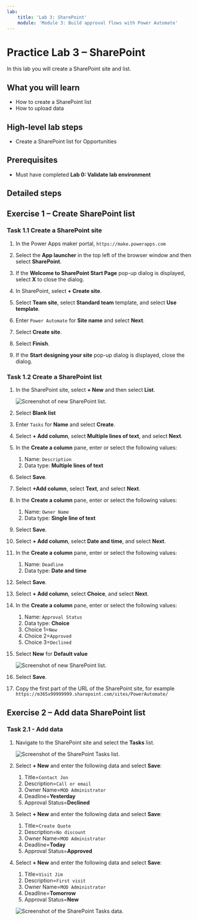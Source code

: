 ```yaml
---
lab:
    title: 'Lab 3: SharePoint'
    module: 'Module 3: Build approval flows with Power Automate'
---
```


# Practice Lab 3 – SharePoint

In this lab you will create a SharePoint site and list.

## What you will learn

- How to create a SharePoint list
- How to upload data

## High-level lab steps

- Create a SharePoint list for Opportunities
  
## Prerequisites

- Must have completed **Lab 0: Validate lab environment**

## Detailed steps

## Exercise 1 – Create SharePoint list

### Task 1.1 Create a SharePoint site

1. In the Power Apps maker portal, `https://make.powerapps.com`

1. Select the **App launcher** in the top left of the browser window and then select **SharePoint**.

1. If the **Welcome to SharePoint Start Page** pop-up dialog is displayed, select **X** to close the dialog.

1. In SharePoint, select **+ Create site**.

1. Select **Team site**, select **Standard team** template, and select **Use template**.

1. Enter `Power Automate` for **Site name** and select **Next**.

1. Select **Create site**.

1. Select **Finish**.

1. If the **Start designing your site** pop-up dialog is displayed, close the dialog.

### Task 1.2 Create a SharePoint list

1. In the SharePoint site, select **+ New** and then select **List**.

    ![Screenshot of new SharePoint list.](../media/new-sharepoint-list.png)

1. Select **Blank list**

1. Enter `Tasks` for **Name**  and select **Create**.

1. Select **+ Add column**, select **Multiple lines of text**, and select **Next**.

1. In the **Create a column** pane, enter or select the following values:

   1. Name: `Description`
   1. Data type: **Multiple lines of text**

1. Select **Save**.

1. Select **+Add column**, select **Text**, and select **Next**.

1. In the **Create a column** pane, enter or select the following values:

   1. Name: `Owner Name`
   1. Data type: **Single line of text**

1. Select **Save**.

1. Select **+ Add column**, select **Date and time**, and select **Next**.

1. In the **Create a column** pane, enter or select the following values:

   1. Name: `Deadline`
   1. Data type: **Date and time**

1. Select **Save**.

1. Select **+ Add column**, select **Choice**, and select **Next**.

1. In the **Create a column** pane, enter or select the following values:

   1. Name: `Approval Status`
   1. Data type: **Choice**
   1. Choice 1=`New`
   1. Choice 2=`Approved`
   1. Choice 3=`Declined`

1. Select **New** for **Default value**

    ![Screenshot of new SharePoint list.](../media/add-choice-column.png)

1. Select **Save**.

1. Copy the first part of the URL of the SharePoint site, for example `https://m365x99999999.sharepoint.com/sites/PowerAutomate/`


## Exercise 2 – Add data SharePoint list

### Task 2.1 - Add data

1. Navigate to the SharePoint site and select the **Tasks** list.

    ![Screenshot of the SharePoint Tasks list.](../media/tasks-sharepoint-list.png)

1. Select **+ New** and enter the following data and select **Save**:

   1. Title=`Contact Jon`
   1. Description=`Call or email`
   1. Owner Name=`MOD Administrator`
   1. Deadline=**Yesterday**
   1. Approval Status=**Declined**

1. Select **+ New** and enter the following data and select **Save**:

   1. Title=`Create Quote`
   1. Description=`No discount`
   1. Owner Name=`MOD Administrator`
   1. Deadline=**Today**
   1. Approval Status=**Approved**

1. Select **+ New** and enter the following data and select **Save**:

   1. Title=`Visit Jim`
   1. Description=`First visit`
   1. Owner Name=`MOD Administrator`
   1. Deadline=**Tomorrow**
   1. Approval Status=**New**

    ![Screenshot of the SharePoint Tasks data.](../media/tasks-data.png)

